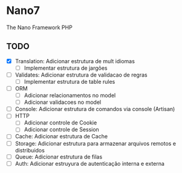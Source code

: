 # Nano7
The Nano Framework PHP

## TODO
 - [x] Translation: Adicionar estrutura de mult idiomas
    - [ ] Implementar estrutura de jargões
 - [ ] Validates: Adicionar estrutura de validacao de regras
    - [ ]  Implementar estrutura de table rules
 - [ ] ORM
    - [ ] Adicionar relacionamentos no model
    - [ ] Adicionar validacoes no model
 - [ ] Console: Adicionar estrutura de comandos via console (Artisan)
 - [ ] HTTP
    - [ ] Adicionar controle de Cookie
    - [ ] Adicionar controle de Session
 - [ ] Cache: Adicionar estrutura de Cache
 - [ ] Storage: Adicionar estrutura para armazenar arquivos remotos e distribuidos
 - [ ] Queue: Adicionar estrutura de filas
 - [ ] Auth: Adicionar estruyura de autenticação interna e externa
